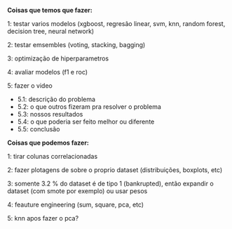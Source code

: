 **Coisas que temos que fazer:**

1: testar varios modelos (xgboost, regresão linear, svm, knn, random forest, decision tree, neural network)

2: testar emsembles (voting, stacking, bagging)

3: optimização de hiperparametros

4: avaliar modelos (f1 e roc)

5: fazer o video
- 5.1: descrição do problema
- 5.2: o que outros fizeram pra resolver o problema
- 5.3: nossos resultados
- 5.4: o que poderia ser feito melhor ou diferente
- 5.5: conclusão





**Coisas que podemos fazer:**

1: tirar colunas correlacionadas

2: fazer plotagens de sobre o proprio dataset (distribuições, boxplots, etc)

3: somente 3.2 % do dataset é de tipo 1 (bankrupted), então expandir o dataset (com smote por exemplo) ou usar pesos

4: feauture engineering (sum, square, pca, etc)

5: knn apos fazer o pca?
